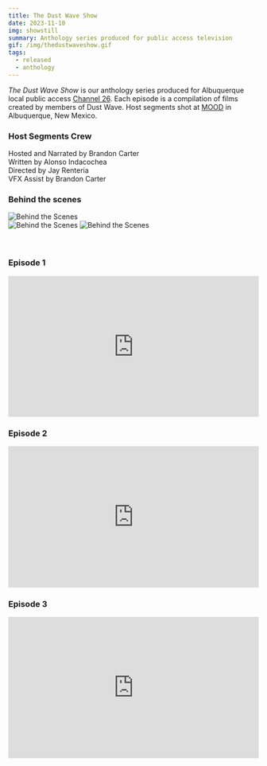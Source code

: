 ```yaml
---
title: The Dust Wave Show
date: 2023-11-10
img: showstill
summary: Anthology series produced for public access television
gif: /img/thedustwaveshow.gif
tags:
  - released
  - anthology
---
```


_The Dust Wave Show_ is our anthology series produced for Albuquerque local public access [Channel 26](https://www.cabq.gov/artsculture/albuquerque-community-media/channels/local-origination-channel-26). Each episode is a compilation of films created by members of Dust Wave. Host segments shot at [MOOD](https://allthingsmood.com) in Albuquerque, New Mexico.
</br>

### Host Segments Crew

Hosted and Narrated by Brandon Carter</br>
Written by Alonso Indacochea</br>
Directed by Jay Renteria</br>
VFX Assist by Brandon Carter</br>

### Behind the scenes

<div class="row g-2">
  <div class="col-lg-6 col-md-12 mb-6 mb-lg-0">
    <img src="/img/the_dust_wave_show/behind_1.jpg" class="w-100 shadow-1-strong rounded mb-2" alt="Behind the Scenes">
  </div>
  <div class="col-lg-6 mb-6 mb-lg-0">
    <img src="/img/the_dust_wave_show/behind_3.jpg" class="w-100 shadow-1-strong rounded mb-2" alt="Behind the Scenes">
    <img src="/img/the_dust_wave_show/behind_2.jpg" class="w-100 shadow-1-strong rounded mb-2" alt="Behind the Scenes">
  </div>
</div>
<br><br>

### Episode 1

<style>.embed-container { position: relative; padding-bottom: 56.25%; height: 0; overflow: hidden; max-width: 100%; } .embed-container iframe, .embed-container object, .embed-container embed { position: absolute; top: 0; left: 0; width: 100%; height: 100%; }</style><div class='embed-container'><iframe width="100%" height="400vh" src="https://www.youtube.com/embed/qBAWS-vyIxQ?si=F--ZIcP8Sh2eHU5y" title="YouTube video player" frameborder="0" allow="accelerometer; autoplay; clipboard-write; encrypted-media; gyroscope; picture-in-picture" allowfullscreen></iframe></div>

### Episode 2

<style>.embed-container { position: relative; padding-bottom: 56.25%; height: 0; overflow: hidden; max-width: 100%; } .embed-container iframe, .embed-container object, .embed-container embed { position: absolute; top: 0; left: 0; width: 100%; height: 100%; }</style><div class='embed-container'><iframe width="100%" height="400vh" src="https://www.youtube.com/embed/6lyA6mppezc?si=4w2KPjhu9eqnMnkD" title="YouTube video player" frameborder="0" allow="accelerometer; autoplay; clipboard-write; encrypted-media; gyroscope; picture-in-picture" allowfullscreen></iframe></div>

### Episode 3

<style>.embed-container { position: relative; padding-bottom: 56.25%; height: 0; overflow: hidden; max-width: 100%; } .embed-container iframe, .embed-container object, .embed-container embed { position: absolute; top: 0; left: 0; width: 100%; height: 100%; }</style><div class='embed-container'><iframe width="100%" height="400vh" src="https://www.youtube.com/embed/D6ij6CzH3-A?si=0gyW6jgeLh4XphMn" title="YouTube video player" frameborder="0" allow="accelerometer; autoplay; clipboard-write; encrypted-media; gyroscope; picture-in-picture" allowfullscreen></iframe></div>